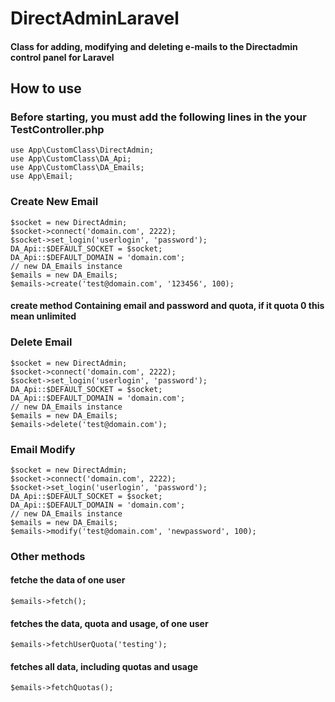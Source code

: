 # DirectAdminLaravel
#### Class for adding, modifying and deleting e-mails to the Directadmin control panel for Laravel
## How to use
### Before starting, you must add the following lines in the your TestController.php
```
use App\CustomClass\DirectAdmin;
use App\CustomClass\DA_Api;
use App\CustomClass\DA_Emails;
use App\Email;
```
### Create New Email
```
$socket = new DirectAdmin;
$socket->connect('domain.com', 2222);
$socket->set_login('userlogin', 'password');
DA_Api::$DEFAULT_SOCKET = $socket;
DA_Api::$DEFAULT_DOMAIN = 'domain.com';
// new DA_Emails instance
$emails = new DA_Emails;
$emails->create('test@domain.com', '123456', 100);
```
#### create method Containing email and password and quota, if it quota 0 this mean unlimited
### Delete Email
```
$socket = new DirectAdmin;
$socket->connect('domain.com', 2222);
$socket->set_login('userlogin', 'password');
DA_Api::$DEFAULT_SOCKET = $socket;
DA_Api::$DEFAULT_DOMAIN = 'domain.com';
// new DA_Emails instance
$emails = new DA_Emails;
$emails->delete('test@domain.com');
```
### Email Modify
```
$socket = new DirectAdmin;
$socket->connect('domain.com', 2222);
$socket->set_login('userlogin', 'password');
DA_Api::$DEFAULT_SOCKET = $socket;
DA_Api::$DEFAULT_DOMAIN = 'domain.com';
// new DA_Emails instance
$emails = new DA_Emails;
$emails->modify('test@domain.com', 'newpassword', 100);
```
### Other methods
#### fetche the data of one user
`$emails->fetch();`
#### fetches the data, quota and usage, of one user
`$emails->fetchUserQuota('testing');`
#### fetches all data, including quotas and usage
`$emails->fetchQuotas();`
